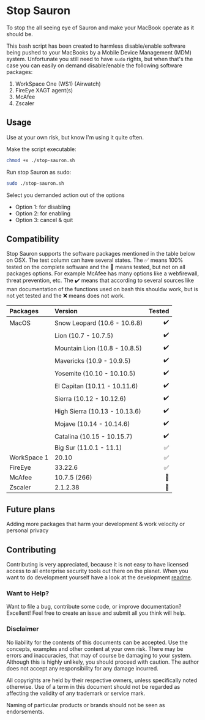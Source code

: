 # Stop Sauron

To stop the all seeing eye of Sauron and make your MacBook operate as it should be.

This bash script has been created to harmless disable/enable software being pushed to your MacBooks by a Mobile Device Management (MDM) system.
Unfortunate you still need to have `sudo` rights, but when that's the case you can easily on demand disable/enable the following software packages:

1. WorkSpace One (WS1) (Airwatch)
2. FireEye XAGT agent(s)
3. McAfee
4. Zscaler

## Usage

Use at your own risk, but know I'm using it quite often.

Make the script executable:

```zsh
chmod +x ./stop-sauron.sh

```

Run stop Sauron as sudo:

```zsh
sudo ./stop-sauron.sh

```

Select you demanded action out of the options

* Option 1: for disabling
* Option 2: for enabling
* Option 3: cancel & quit

## Compatibility

Stop Sauron supports the software packages mentioned in the table below on OSX. The test column can have several states. The :white_check_mark: means 100% tested on the complete software and the :small_red_triangle_down: means tested, but not on all packages options. For example McAfee has many options like a webfirewall, threat prevention, etc. The :heavy_check_mark: means that according to several sources like man documentation of the functions used on bash this shouldw work, but is not yet tested and the :x: means does not work.

| Packages | Version | Tested |
| :--- | :--- | ---: |
| MacOS | Snow Leopard (10.6 - 10.6.8) | :heavy_check_mark: |
|  | Lion (10.7 - 10.7.5) | :heavy_check_mark: |
|  | Mountain Lion (10.8 - 10.8.5) | :heavy_check_mark: |
|  | Mavericks (10.9 - 10.9.5) | :heavy_check_mark: |
|  | Yosemite (10.10 - 10.10.5) | :heavy_check_mark: |
|  | El Capitan (10.11 - 10.11.6) | :heavy_check_mark: |
|  | Sierra (10.12 - 10.12.6) | :heavy_check_mark: |
|  | High Sierra (10.13 - 10.13.6) | :heavy_check_mark: |
|  | Mojave (10.14 - 10.14.6) | :heavy_check_mark: |
|  | Catalina (10.15 - 10.15.7) | :heavy_check_mark: |
|  | Big Sur (11.0.1 - 11.1) | :white_check_mark: |
| WorkSpace 1 | 20.10 | :white_check_mark: |
| FireEye | 33.22.6 | :white_check_mark: |
| McAfee | 10.7.5 (266) | :small_red_triangle_down: |
| Zscaler | 2.1.2.38 | :small_red_triangle_down: |


## Future plans

Adding more packages that harm your development & work velocity or personal privacy

## Contributing

Contributing is very appreciated, because it is not easy to have licensed access to all enterprise security tools out there on the planet.
When you want to do development yourself have a look at the development [readme](https://github.com/tr3kl0v/stop-sauron/blob/main/development/DEVELOPMENT.md).

### Want to Help?

Want to file a bug, contribute some code, or improve documentation? Excellent!
Feel free to create an issue and submit all you think will help.

### Disclaimer

No liability for the contents of this documents can be accepted. Use the concepts, examples and other content at your own risk. There may be errors and inaccuracies, that may of course be damaging to your system. Although this is highly unlikely, you should proceed with caution. The author does not accept any responsibility for any damage incurred.

All copyrights are held by their respective owners, unless specifically noted otherwise. Use of a term in this document should not be regarded as affecting the validity of any trademark or service mark.

Naming of particular products or brands should not be seen as endorsements.
